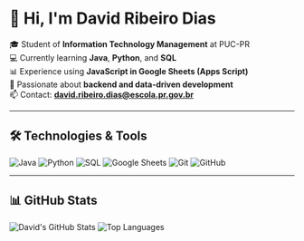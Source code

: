 # 👋 Hi, I'm David Ribeiro Dias  

🎓 Student of **Information Technology Management** at PUC-PR  
💻 Currently learning **Java**, **Python**, and **SQL**  
📊 Experience using **JavaScript in Google Sheets (Apps Script)**  
🚀 Passionate about **backend and data-driven development**  
📫 Contact: **david.ribeiro.dias@escola.pr.gov.br**  

---

## 🛠️ Technologies & Tools
![Java](https://img.shields.io/badge/Java-ED8B00?style=for-the-badge&logo=openjdk&logoColor=white)
![Python](https://img.shields.io/badge/Python-3776AB?style=for-the-badge&logo=python&logoColor=white)
![SQL](https://img.shields.io/badge/SQL-003B57?style=for-the-badge&logo=postgresql&logoColor=white)
![Google Sheets](https://img.shields.io/badge/Google%20Sheets-34A853?style=for-the-badge&logo=googlesheets&logoColor=white)
![Git](https://img.shields.io/badge/Git-F05033?style=for-the-badge&logo=git&logoColor=white)
![GitHub](https://img.shields.io/badge/GitHub-181717?style=for-the-badge&logo=github&logoColor=white)

---

## 📊 GitHub Stats
![David's GitHub Stats](https://github-readme-stats.vercel.app/api?username=SEUUSERNAME&show_icons=true&theme=tokyonight)
![Top Languages](https://github-readme-stats.vercel.app/api/top-langs/?username=SEUUSERNAME&layout=compact&theme=tokyonight)

